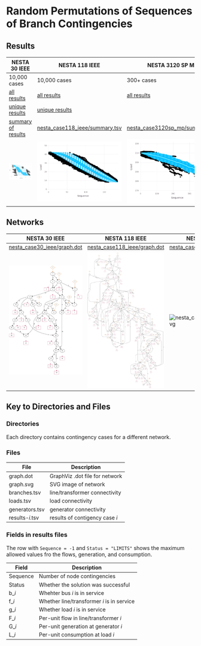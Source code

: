 # Random Permutations of Sequences of Branch Contingencies


## Results

| NESTA 30 IEEE                                                                                                 | NESTA 118 IEEE                                                                                                 | NESTA 3120 SP MP                                                                                              |
|---------------------------------------------------------------------------------------------------------------|----------------------------------------------------------------------------------------------------------------|---------------------------------------------------------------------------------------------------------------|
| 10,000 cases                                                                                                  | 10,000 cases                                                                                                   | 300+ cases                                                                                                    |
|  [all results](https://nrel-demos.s3-us-west-2.amazonaws.com/tda-ps/study-03/nesta_case30_ieee/results.zip)   |  [all results](https://nrel-demos.s3-us-west-2.amazonaws.com/tda-ps/study-03/nesta_case118_ieee/results.zip)   |  [all results](https://nrel-demos.s3-us-west-2.amazonaws.com/tda-ps/study-03/nesta_case3120sp_mp/results.zip) |
|  [unique results](https://nrel-demos.s3-us-west-2.amazonaws.com/tda-ps/study-03/nesta_case30_ieee/unique.zip) |  [unique results](https://nrel-demos.s3-us-west-2.amazonaws.com/tda-ps/study-03/nesta_case118_ieee/unique.zip) |                                                                                                               |
|  [summary of results](nesta_case30_ieee/summary.tsv)                                                          |  [nesta_case118_ieee/summary.tsv](nesta_case118_ieee/summary.tsv)                                              |  [nesta_case3120sp_mp/summary.tsv](nesta_case3120sp_mp/summary.tsv)                                           |
| ![nesta_case30_ieee/summary.png](nesta_case30_ieee/summary.png)                                               | ![nesta_case118_ieee/summary.png](nesta_case118_ieee/summary.png)                                              | ![nesta_case3120sp_mp/summary.png](nesta_case3120sp_mp/summary.png)                                           |


## Networks

| NESTA 30 IEEE                                               | NESTA 118 IEEE                                                | NESTA 3120 SP MP                                                |
|-------------------------------------------------------------|---------------------------------------------------------------|-----------------------------------------------------------------|
|  [nesta_case30_ieee/graph.dot](nesta_case30_ieee/graph.dot) |  [nesta_case118_ieee/graph.dot](nesta_case118_ieee/graph.dot) |  [nesta_case3120sp_mp/graph.dot](nesta_case3120sp_mp/graph.dot) |
| ![nesta_case30_ieee/graph.svg](nesta_case30_ieee/graph.svg) | ![nesta_case118_ieee/graph.svg](nesta_case118_ieee/graph.svg) | ![nesta_case3120sp_mp/graph.svg](nesta_case3120sp_mp/graph.svg) |


## Key to Directories and Files


### Directories

Each directory contains contingency cases for a different network.


### Files

| File             | Description                    |
|------------------|--------------------------------|
| graph.dot        | GraphViz .dot file for network |
| graph.svg        | SVG image of network           |
| branches.tsv     | line/transformer connectivity  |
| loads.tsv        | load connectivity              |
| generators.tsv   | generator connectivity         |
| results-*i*.tsv  | results of contigency case *i* |


### Fields in results files

The row with `Sequence = -1` and `Status = "LIMITS"` shows the maximum allowed values fro the flows, generation, and consumption.

| Field    | Description                                |
|----------|--------------------------------------------|
| Sequence | Number of node contingencies               |
| Status   | Whether the solution was successful        |
| b\_*i*   | Whehter bus *i* is in service              |
| f\_*i*   | Whether line/transformer *i* is in service |
| g\_*i*   | Whether load *i* is in service             |
| F\_*i*   | Per-unit flow in line/transformer *i*      |
| G\_*i*   | Per-unit generation at generator *i*       |
| L\_*i*   | Per-unit consumption at load *i*           |
